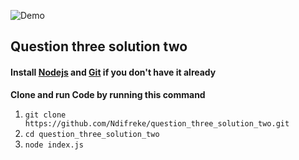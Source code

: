 ![Demo](https://user-images.githubusercontent.com/12186332/114313241-a882c080-9aed-11eb-8eb7-4688f4790c3e.gif "")

## Question three solution two

#### Install [Nodejs](https://nodejs.org/en/download/) and [Git](https://git-scm.com/downloads) if you don't have it already



**Clone and run Code by running this command**
1. `git clone https://github.com/Ndifreke/question_three_solution_two.git`
2. `cd question_three_solution_two`
3. `node index.js`
